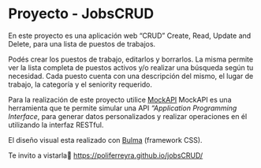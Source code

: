 #  Proyecto - JobsCRUD

En este proyecto es una aplicación web “CRUD” Create, Read, Update and  Delete,  para una lista de puestos de trabajos. 

Podés crear los puestos de trabajo, editarlos y borrarlos.  La misma permite ver la lista completa de puestos activos y/o realizar una búsqueda según tu  necesidad. Cada puesto cuenta con una descripción del mismo, el lugar de trabajo, la categoría y el seniority requerido. 

Para la realización de este proyecto utilice [MockAPI](http://https://mockapi.io/ "MockAPI")
MockAPI es una herramienta que te permite simular una API *“Application Programming Interface*, para generar datos personalizados y realizar operaciones en él utilizando la interfaz RESTful. 

El diseño visual esta realizado con [Bulma](http://https://bulma.io/ "Bulma") (framework CSS).

Te invito a vistarla📲
https://poliferreyra.github.io/jobsCRUD/